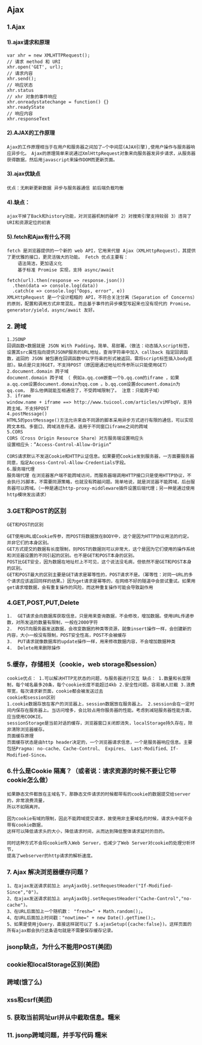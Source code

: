 ## Ajax
### 1.Ajax
#### 1).ajax请求和原理
    var xhr = new XMLHTTPRequest();
    // 请求 method 和 URI
    xhr.open('GET', url);
    // 请求内容
    xhr.send();
    // 响应状态
    xhr.status
    // xhr 对象的事件响应
    xhr.onreadystatechange = function() {}
    xhr.readyState
    // 响应内容
    xhr.responseText
#### 2).AJAX的工作原理
    Ajax的工作原理相当于在用户和服务器之间加了—个中间层(AJAX引擎),使用户操作与服务器响应异步化。　Ajax的原理简单来说通过XmlHttpRequest对象来向服务器发异步请求，从服务器获得数据，然后用javascript来操作DOM而更新页面。
#### 3).ajax优缺点
    优点：无刷新更新数据 异步与服务器通信 前后端负载均衡
#### 4).缺点：
    ajax干掉了Back和history功能，对浏览器机制的破坏 2）对搜索引擎支持较弱 3）违背了URI和资源定位的初衷
#### 5).fetch和Ajax有什么不同
    fetch 是浏览器提供的一个新的 web API，它用来代替 Ajax（XMLHttpRequest），其提供了更优雅的接口，更灵活强大的功能。 Fetch 优点主要有：
        语法简洁，更加语义化
        基于标准 Promise 实现，支持 async/await
    
    fetch(url).then(response => response.json())
      .then(data => console.log(data))
      .catch(e => console.log("Oops, error", e))
    XMLHttpRequest 是一个设计粗糙的 API，不符合关注分离（Separation of Concerns）的原则，配置和调用方式非常混乱，而且基于事件的异步模型写起来也没有现代的 Promise，generator/yield，async/await 友好。
### 2. 跨域
    1.JSONP
    回调函数+数据就是 JSON With Padding，简单、易部署。（做法：动态插入script标签，设置其src属性指向提供JSONP服务的URL地址，查询字符串中加入 callback 指定回调函数，返回的 JSON 被包裹在回调函数中以字符串的形式被返回，需将script标签插入body底部）。缺点是只支持GET，不支持POST（原因是通过地址栏传参所以只能使用GET）
    2.document.domain 跨子域
    document.domain 跨子域 （ 例如a.qq.com嵌套一个b.qq.com的iframe ，如果a.qq.com设置document.domain为qq.com 。b.qq.com设置document.domain为qq.com， 那么他俩就能互相通信了，不受跨域限制了。 注意：只能跨子域）
    3. iframe
    window.name + iframe ==> http://www.tuicool.com/articles/viMFbqV，支持跨主域。不支持POST
    4.postMessage()
    HTML5的postMessage()方法允许来自不同源的脚本采用异步方式进行有限的通信，可以实现跨文本档、多窗口、跨域消息传递。适用于不同窗口iframe之间的跨域
    5.CORS
    CORS（Cross Origin Resource Share）对方服务端设置响应头
    设置相应头：”Access-Control-Allow-Origin“
    
    CORS请求默认不发送Cookie和HTTP认证信息。如果要把Cookie发到服务器，一方面要服务器同意，指定Access-Control-Allow-Credentials字段。
    6.服务端代理
    服务端代理 在浏览器客户端不能跨域访问，而服务器端调用HTTP接口只是使用HTTP协议，不会执行JS脚本，不需要同源策略，也就没有跨越问题。简单地说，就是浏览器不能跨域，后台服务器可以跨域。（一种是通过http-proxy-middleware插件设置后端代理；另一种是通过使用http模块发出请求）

### 3.GET和POST的区别
    GET和POST的区别
    
    GET使用URL或Cookie传参，而POST将数据放在BODY中，这个是因为HTTP协议用法的约定。并非它们的本身区别。
    GET方式提交的数据有长度限制，则POST的数据则可以非常大，这个是因为它们使用的操作系统和浏览器设置的不同引起的区别。也不是GET和POST本身的区别。
    POST比GET安全，因为数据在地址栏上不可见，这个说法没毛病，但依然不是GET和POST本身的区别。
    GET和POST最大的区别主要是GET请求是幂等性的，POST请求不是。（幂等性：对同一URL的多个请求应该返回同样的结果。）因为get请求是幂等的，在网络不好的隧道中会尝试重试。如果用get请求增数据，会有重复操作的风险，而这种重复操作可能会导致副作用
### 4.GET,POST,PUT,Delete
    1.  GET请求会向数据库获取信息，只是用来查询数据，不会修改，增加数据。使用URL传递参数，对所发送的数量有限制，一般在2000字符
    2.  POST向服务器发送数据，会改变数据的种类等资源，就像insert操作一样，会创建新的内容，大小一般没有限制，POST安全性高，POST不会被缓存
    3.  PUT请求就像数据库的update操作一样，用来修改数据内容，不会增加数据种类
    4.  Delete用来删除操作
### 5.缓存，存储相关（cookie，web storage和session）
    cookie优点： 1.可以解决HTTP无状态的问题，与服务器进行交互 缺点： 1.数量和长度限制，每个域名最多20条，每个cookie长度不能超过4kb 2.安全性问题。容易被人拦截 3.浪费带宽，每次请求新页面，cookie都会被发送过去
    cookie和session区别
    1.cookie数据存放在客户的浏览器上，session数据放在服务器上。 2.session会在一定时间内保存在服务器上。当访问增多，会比较占用你服务器的性能。考虑到减轻服务器性能方面，应当使用COOKIE。
    sessionStorage是当前对话的缓存，浏览器窗口关闭即消失，localStorage持久存在，除非清除浏览器缓存。
    页面缓存原理
    页面缓存状态是由http header决定的，一个浏览器请求信息，一个是服务器响应信息。主要包括Pragma: no-cache、Cache-Control、 Expires、 Last-Modified、If-Modified-Since。
### 6.什么是Cookie 隔离？（或者说：请求资源的时候不要让它带cookie怎么做）
    如果静态文件都放在主域名下，那静态文件请求的时候都带有的cookie的数据提交给server的，非常浪费流量，
    所以不如隔离开。
      
    因为cookie有域的限制，因此不能跨域提交请求，故使用非主要域名的时候，请求头中就不会带有cookie数据，
    这样可以降低请求头的大小，降低请求时间，从而达到降低整体请求延时的目的。
      
    同时这种方式不会将cookie传入Web Server，也减少了Web Server对cookie的处理分析环节，
    提高了webserver的http请求的解析速度。
### 7. Ajax 解决浏览器缓存问题？
    1、在ajax发送请求前加上 anyAjaxObj.setRequestHeader("If-Modified-Since","0")。
    2、在ajax发送请求前加上 anyAjaxObj.setRequestHeader("Cache-Control","no-cache")。
    3、在URL后面加上一个随机数： "fresh=" + Math.random();。
    4、在URL后面加上时间戳："nowtime=" + new Date().getTime();。
    5、如果是使用jQuery，直接这样就可以了 $.ajaxSetup({cache:false})。这样页面的所有ajax都会执行这条语句就是不需要保存缓存记录。
### jsonp缺点，为什么不能用POST(美团)
### cookie和localStorage区别(美团)
### 跨域(饿了么)
### xss和csrf(美团)
### 5. 获取当前网址url并从中截取信息。糯米
### 11. jsonp跨域问题，并手写代码 糯米
